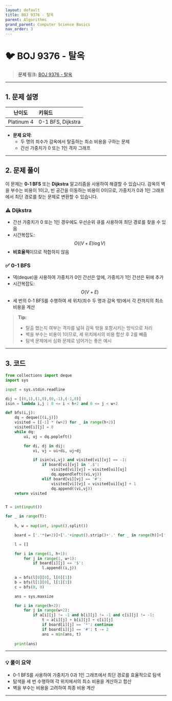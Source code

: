 ```yaml
---
layout: default
title: BOJ 9376 - 탈옥
parent: Algorithms
grand_parent: Computer Science Basics
nav_order: 3
---
```


# 🐦 BOJ 9376 - 탈옥

> **문제 링크:** [BOJ 9376 - 탈옥](https://www.acmicpc.net/problem/9376)

---

## 1. 문제 설명

| 난이도 | 키워드         |
|:------:|:--------------|
| Platinum 4 | 0-1 BFS, Dijkstra |

- **문제 요약**: 
  - 두 명의 죄수가 감옥에서 탈출하는 최소 비용을 구하는 문제
  - 간선 가중치가 0 또는 1인 격자 그래프

---

## 2. 문제 풀이

이 문제는 **0-1 BFS** 또는 **Dijkstra** 알고리즘을 사용하여 해결할 수 있습니다. 감옥의 벽을 부수는 비용이 1이고, 빈 공간을 이동하는 비용이 0이므로, 가중치가 0과 1인 그래프에서 최단 경로를 찾는 문제로 변환할 수 있습니다.


### ⚠️ Dijkstra

- 간선 가중치가 0 또는 1인 경우에도 우선순위 큐를 사용하여 최단 경로를 찾을 수 있음
- 시간복잡도: $$ O((V + E) \log V) $$
- **비효율적**이므로 적합하지 않음

### ✅ 0-1 BFS

- 덱(deque)을 사용하여 가중치가 0인 간선은 앞에, 가중치가 1인 간선은 뒤에 추가
- 시간복잡도: $$ O(V + E) $$
- 세 번의 0-1 BFS를 수행하여 세 위치(죄수 두 명과 감옥 밖)에서 각 칸까지의 최소 비용을 계산

> **Tip:**
> - 탈출 했는지 여부는 격자를 넓혀 감옥 밖을 포함시키는 방식으로 처리
> - 벽을 부수는 비용이 1이므로, 세 위치에서의 비용 합산 후 2를 빼줌
> - 탐색 문제에서 심화 문제로 넘어가는 좋은 예시

---

## 3. 코드

```python
from collections import deque
import sys

input = sys.stdin.readline

dij = [(0,1),(1,0),(0,-1),(-1,0)]
isin = lambda i,j : 0 <= i < h+2 and 0 <= j < w+2

def bfs(i,j):
    dq = deque([(i,j)])
    visited = [[-1] * (w+2) for _ in range(h+2)]
    visited[i][j] = 0
    while dq:
        ui, uj = dq.popleft()

        for di, dj in dij:
            vi, vj = ui+di, uj+dj

            if isin(vi,vj) and visited[vi][vj] == -1:
                if board[vi][vj] in '.$':
                    visited[vi][vj] = visited[ui][uj]
                    dq.appendleft((vi,vj))
                elif board[vi][vj] == '#':
                    visited[vi][vj] = visited[ui][uj] + 1
                    dq.append((vi,vj))
    return visited


T = int(input())

for _ in range(T):
    
    h, w = map(int, input().split())

    board = ['.'*(w+2)]+['.'+input().strip()+'.' for _ in range(h)]+['.'*(w+2)]

    l = []

    for i in range(1, h+1):
        for j in range(1, w+1):
            if board[i][j] == '$':
                l.append((i,j))
    
    a = bfs(l[0][0], l[0][1])
    b = bfs(l[1][0], l[1][1])
    c = bfs(0, 0)

    ans = sys.maxsize

    for i in range(h+2):
        for j in range(w+2):
            if a[i][j] != -1 and b[i][j] != -1 and c[i][j] != -1:
                t = a[i][j] + b[i][j] + c[i][j]
                if board[i][j] == '*': continue
                if board[i][j] == '#': t -= 2
                ans = min(ans, t)
    
    print(ans)
```

---

### 💡 풀이 요약

- 0-1 BFS를 사용하여 가중치가 0과 1인 그래프에서 최단 경로를 효율적으로 탐색
- 탐색을 세 번 수행하여 각 위치에서의 최소 비용을 계산하고 합산
- 벽을 부수는 비용을 고려하여 최종 비용 계산

---